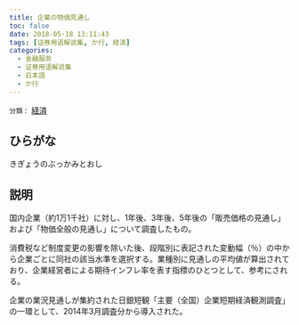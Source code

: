 ```yaml
---
title: 企業の物価見通し
toc: false
date: 2018-05-18 13:11:43
tags: [证券用语解说集, か行, 経済]
categories:
  - 金融服务
  - 证券用语解说集
  - 日本語
  - か行
---
```


`分類：` [経済](/tags/経済/)

## ひらがな

きぎょうのぶっかみとおし

## 説明

国内企業（約1万1千社）に対し、1年後、3年後、5年後の「販売価格の見通し」および「物価全般の見通し」について調査したもの。

消費税など制度変更の影響を除いた後、段階別に表記された変動幅（％）の中から企業ごとに同社の該当水準を選択する。業種別に見通しの平均値が算出されており、企業経営者による期待インフレ率を表す指標のひとつとして、参考にされる。

企業の業況見通しが集約された日銀短観「主要（全国）企業短期経済観測調査」の一環として、2014年3月調査分から導入された。
